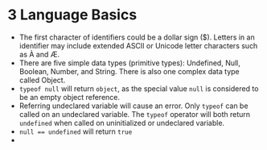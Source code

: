 # 3 Language Basics
* The first character of identifiers could be a dollar sign ($). Letters in an identifier may include extended ASCII or Unicode letter characters such as À and Æ.
* There are five simple data types (primitive types): Undefined, Null, Boolean, Number, and String. There is also one complex data type called Object.
* `typeof null` will return `object`, as the special value `null` is considered to be an empty object reference.
* Referring undeclared variable will cause an error. Only `typeof` can be called on an undeclared variable. The `typeof` operator will both return `undefined` when called on uninitialized or undeclared variable.
* `null == undefined` will return `true`
* 
